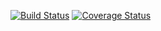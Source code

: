 [![Build Status](https://travis-ci.com/witalewski/nightcall.svg?branch=master)](https://travis-ci.com/witalewski/nightcall)
[![Coverage Status](https://coveralls.io/repos/github/witalewski/nightcall/badge.svg?branch=master)](https://coveralls.io/github/witalewski/nightcall?branch=master)
